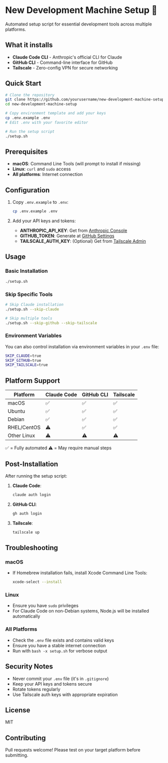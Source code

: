 # New Development Machine Setup 🚀

Automated setup script for essential development tools across multiple platforms.

## What it installs

- **Claude Code CLI** - Anthropic's official CLI for Claude
- **GitHub CLI** - Command-line interface for GitHub
- **Tailscale** - Zero-config VPN for secure networking

## Quick Start

```bash
# Clone the repository
git clone https://github.com/yourusername/new-development-machine-setup.git
cd new-development-machine-setup

# Copy environment template and add your keys
cp .env.example .env
# Edit .env with your favorite editor

# Run the setup script
./setup.sh
```

## Prerequisites

- **macOS**: Command Line Tools (will prompt to install if missing)
- **Linux**: `curl` and `sudo` access
- **All platforms**: Internet connection

## Configuration

1. Copy `.env.example` to `.env`:
   ```bash
   cp .env.example .env
   ```

2. Add your API keys and tokens:
   - **ANTHROPIC_API_KEY**: Get from [Anthropic Console](https://console.anthropic.com/settings/keys)
   - **GITHUB_TOKEN**: Generate at [GitHub Settings](https://github.com/settings/tokens)
   - **TAILSCALE_AUTH_KEY**: (Optional) Get from [Tailscale Admin](https://login.tailscale.com/admin/settings/keys)

## Usage

### Basic Installation
```bash
./setup.sh
```

### Skip Specific Tools
```bash
# Skip Claude installation
./setup.sh --skip-claude

# Skip multiple tools
./setup.sh --skip-github --skip-tailscale
```

### Environment Variables
You can also control installation via environment variables in your `.env` file:
```bash
SKIP_CLAUDE=true
SKIP_GITHUB=true
SKIP_TAILSCALE=true
```

## Platform Support

| Platform | Claude Code | GitHub CLI | Tailscale |
|----------|------------|------------|-----------|
| macOS    | ✅         | ✅         | ✅        |
| Ubuntu   | ✅         | ✅         | ✅        |
| Debian   | ✅         | ✅         | ✅        |
| RHEL/CentOS | ⚠️      | ✅         | ✅        |
| Other Linux | ⚠️      | ⚠️         | ⚠️        |

✅ = Fully automated
⚠️ = May require manual steps

## Post-Installation

After running the setup script:

1. **Claude Code**:
   ```bash
   claude auth login
   ```

2. **GitHub CLI**:
   ```bash
   gh auth login
   ```

3. **Tailscale**:
   ```bash
   tailscale up
   ```

## Troubleshooting

### macOS
- If Homebrew installation fails, install Xcode Command Line Tools:
  ```bash
  xcode-select --install
  ```

### Linux
- Ensure you have `sudo` privileges
- For Claude Code on non-Debian systems, Node.js will be installed automatically

### All Platforms
- Check the `.env` file exists and contains valid keys
- Ensure you have a stable internet connection
- Run with `bash -x setup.sh` for verbose output

## Security Notes

- Never commit your `.env` file (it's in `.gitignore`)
- Keep your API keys and tokens secure
- Rotate tokens regularly
- Use Tailscale auth keys with appropriate expiration

## License

MIT

## Contributing

Pull requests welcome! Please test on your target platform before submitting.